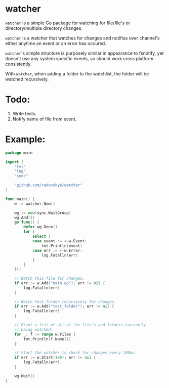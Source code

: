 # watcher
`watcher` is a simple Go package for watching for file/file's or directory/multiple directory changes.

`watcher` is a watcher that watches for changes and notifies over channel's either anytime an event or an error has occured.

`watcher`'s simple structure is purposely similar in appearance to fsnotify, yet doesn't use any system specific events, so should work cross platform consistently.

With `watcher`, when adding a folder to the watchlist, the folder will be watched recursively.

# Todo:

1. Write tests.
2. Notify name of file from event.

# Example:

```go
package main

import (
	"fmt"
	"log"
	"sync"

	"github.com/radovskyb/watcher"
)

func main() {
	w := watcher.New()

	wg := new(sync.WaitGroup)
	wg.Add(1)
	go func() {
		defer wg.Done()
		for {
			select {
			case event := <-w.Event:
				fmt.Println(event)
			case err := <-w.Error:
				log.Fatalln(err)
			}
		}
	}()

	// Watch this file for changes.
	if err := w.Add("main.go"); err != nil {
		log.Fatalln(err)
	}

	// Watch test_folder recursively for changes.
	if err := w.Add("test_folder"); err != nil {
		log.Fatalln(err)
	}

	// Print a list of all of the file's and folders currently
	// being watched.
	for _, f := range w.Files {
		fmt.Println(f.Name())
	}

	// Start the watcher to check for changes every 100ms.
	if err := w.Start(100); err != nil {
		log.Fatalln(err)
	}

	wg.Wait()
}
```

